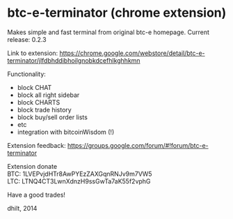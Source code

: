 btc-e-terminator (chrome extension)
================

Makes simple and fast terminal from original btc-e homepage. Current release: 0.2.3

Link to extension: https://chrome.google.com/webstore/detail/btc-e-terminator/jlfdbhddibhoilgnobkdcefhlkghhkmn

Functionality:

 - block CHAT
 - block all right sidebar
 - block CHARTS
 - block trade history
 - block buy/sell order lists
 - etc
 - integration with bitcoinWisdom (!)

Extension feedback: https://groups.google.com/forum/#!forum/btc-e-terminator

Extension donate<br>
BTC: 1LVEPvjdHTr8AwPYEzZAXGqnRNJv9m7VW5<br>
LTC: LTNQ4CT3LwnXdnzH9ssGwTa7aK55f2vphG<br>

Have a good trades!

dhilt, 2014
